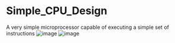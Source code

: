 # Simple_CPU_Design
A very simple microprocessor capable of executing a simple set of instructions
![image](https://github.com/ChamoDa01/Simple_CPU_Design/assets/160098818/1c2e7d2a-ed1e-4d8e-b543-7f64cf861c65)
![image](https://github.com/ChamoDa01/Simple_CPU_Design/assets/160098818/78090e99-efa4-4578-a060-2e9f09d291e8)

